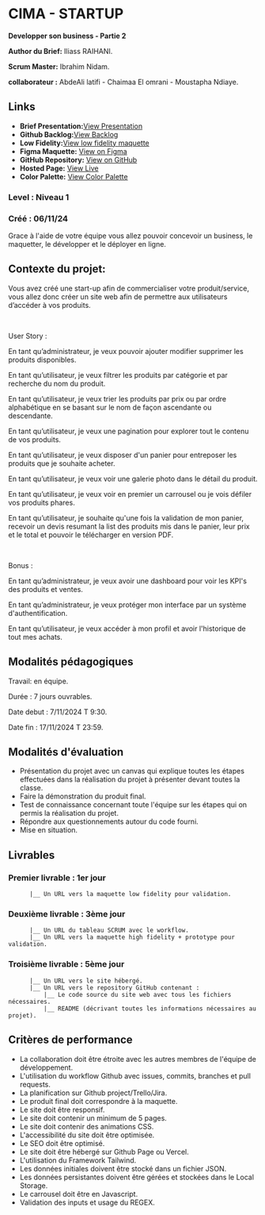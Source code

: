 # CIMA - STARTUP

**Developper son business - Partie 2**

**Author du Brief:** Iliass RAIHANI. 

**Scrum Master:** Ibrahim Nidam. 

**collaborateur :** AbdeAli latifi - Chaimaa El omrani - Moustapha Ndiaye.

## Links

- **Brief Presentation:**[View Presentation](https://www.canva.com/design/DAGWuDS9Ocg/HTkUF8yTBjI1bOi8ziDSwQ/view?utm_content=DAGWuDS9Ocg&utm_campaign=designshare&utm_medium=link2&utm_source=uniquelinks&utlId=h495bf20bb8)
- **Github Backlog:**[View Backlog](https://github.com/orgs/Youcode-Classe-E-2024-2025/projects/18/views/1)
- **Low Fidelity:**[View low fidelity maquette](https://balsamiq.cloud/scrl6mm/pi6gno2/r604B)
- **Figma Maquette:** [View on Figma](https://www.figma.com/design/eHJGu8LdfvYEMxXdRQ46O2/CIMA-Startup-2?node-id=1-3&t=5ofrBzNfbjfrYXDm-1)
- **GitHub Repository:** [View on GitHub](https://github.com/Youcode-Classe-E-2024-2025/CIMA_Startup2.git)
- **Hosted Page:** [View Live](https://youcode-classe-e-2024-2025.github.io/CIMA_Startup2/)
- **Color Palette:** [View Color Palette](https://coolors.co/000000-ffffff-b8860b-1e2b3c)

### **Level :** Niveau 1

### Créé : 06/11/24

Grace à l'aide de votre équipe vous allez pouvoir concevoir un business, le maquetter, le développer et le déployer en ligne.

## **Contexte du projet:**

Vous avez créé une start-up afin de commercialiser votre produit/service, vous allez donc créer un site web afin de permettre aux utilisateurs d’accéder à vos produits.

​

User Story :

En tant qu’administrateur, je veux pouvoir ajouter modifier supprimer les produits disponibles.

En tant qu’utilisateur, je veux filtrer les produits par catégorie et par recherche du nom du produit.

En tant qu’utilisateur, je veux trier les produits par prix ou par ordre alphabétique en se basant sur le nom de façon ascendante ou descendante.

En tant qu’utilisateur, je veux une pagination pour explorer tout le contenu de vos produits.

En tant qu’utilisateur, je veux disposer d'un panier pour entreposer les produits que je souhaite acheter.

En tant qu’utilisateur, je veux voir une galerie photo dans le détail du produit.

En tant qu’utilisateur, je veux voir en premier un carrousel ou je vois défiler vos produits phares.

En tant qu’utilisateur, je souhaite qu'une fois la validation de mon panier, recevoir un devis resumant la list des produits mis dans le panier, leur prix et le total et pouvoir le télécharger en version PDF.

​

Bonus :

En tant qu’administrateur, je veux avoir une dashboard pour voir les KPI's des produits et ventes.

En tant qu’administrateur, je veux protéger mon interface par un système d'authentification.

En tant qu’utilisateur, je veux accéder à mon profil et avoir l'historique de tout mes achats.

## **Modalités pédagogiques**

Travail: en équipe.

Durée : 7 jours ouvrables.

Date debut : 7/11/2024 T 9:30.

Date fin : 17/11/2024 T 23:59.


## **Modalités d'évaluation**

- Présentation du projet avec un canvas qui explique toutes les étapes effectuées dans la réalisation du projet à présenter devant toutes la classe.
- Faire la démonstration du produit final.
- Test de connaissance concernant toute l'équipe sur les étapes qui on permis la réalisation du projet.
- Répondre aux questionnements autour du code fourni.
- Mise en situation.

## **Livrables**

### Premier livrable : 1er jour

          |__ Un URL vers la maquette low fidelity pour validation.

### Deuxième livrable : 3ème jour

          |__ Un URL du tableau SCRUM avec le workflow.
          |__ Un URL vers la maquette high fidelity + prototype pour validation.

### Troisième livrable : 5ème jour

          |__ Un URL vers le site hébergé.
          |__ Un URL vers le repository GitHub contenant :
              |__ Le code source du site web avec tous les fichiers nécessaires.
              |__ README (décrivant toutes les informations nécessaires au projet).

## **Critères de performance**

- La collaboration doit être étroite avec les autres membres de l'équipe de développement.
- L'utilisation du workflow Github avec issues, commits, branches et pull requests.
- La planification sur Github project/Trello/Jira.
- Le produit final doit correspondre à la maquette.
- Le site doit être responsif.
- Le site doit contenir un minimum de 5 pages.
- Le site doit contenir des animations CSS.
- L'accessibilité du site doit être optimisée.
- Le SEO doit être optimisé.
- Le site doit être hébergé sur Github Page ou Vercel.
- L'utilisation du Framework Tailwind.
- Les données initiales doivent être stocké dans un fichier JSON.
- Les données persistantes doivent être gérées et stockées dans le Local Storage.
- Le carrousel doit être en Javascript.
- Validation des inputs et usage du REGEX.

